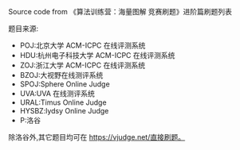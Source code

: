 Source code from 《算法训练营：海量图解 竞赛刷题》进阶篇刷题列表

题目来源:
* POJ:北京大学 ACM-ICPC 在线评测系统
* HDU:杭州电子科技大学 ACM-ICPC 在线评测系统
* ZOJ:浙江大学 ACM-ICPC 在线评测系统
* BZOJ:大视野在线测评系统
* SPOJ:Sphere Online Judge
* UVA:UVA 在线测评系统
* URAL:Timus Online Judge
* HYSBZ:lydsy Online Judge
* P:洛谷

除洛谷外,其它题目均可在 https://vjudge.net/直接刷题。
